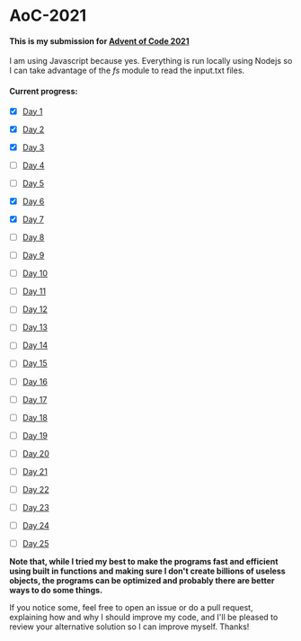 # AoC-2021

#### This is my submission for [Advent of Code 2021](https://adventofcode.com/2021)
I am using Javascript because yes.
Everything is run locally using Nodejs so I can take advantage of the *fs* module to read the input.txt files.

#### Current progress:
- [x] [Day 1](https://github.com/edo2313/AoC-2021/tree/main/day1)
- [x] [Day 2](https://github.com/edo2313/AoC-2021/tree/main/day2)
- [x] [Day 3](https://github.com/edo2313/AoC-2021/tree/main/day3)
- [ ] [Day 4](https://github.com/edo2313/AoC-2021/tree/main/day4)
- [ ] [Day 5](https://github.com/edo2313/AoC-2021/tree/main/day5)
- [x] [Day 6](https://github.com/edo2313/AoC-2021/tree/main/day6)
- [x] [Day 7](https://github.com/edo2313/AoC-2021/tree/main/day7)
- [ ] [Day 8](https://github.com/edo2313/AoC-2021/tree/main/day8)
- [ ] [Day 9](https://github.com/edo2313/AoC-2021/tree/main/day9)
- [ ] [Day 10](https://github.com/edo2313/AoC-2021/tree/main/day10)
- [ ] [Day 11](https://github.com/edo2313/AoC-2021/tree/main/day11)
- [ ] [Day 12](https://github.com/edo2313/AoC-2021/tree/main/day12)
- [ ] [Day 13](https://github.com/edo2313/AoC-2021/tree/main/day13)
- [ ] [Day 14](https://github.com/edo2313/AoC-2021/tree/main/day14)
- [ ] [Day 15](https://github.com/edo2313/AoC-2021/tree/main/day15)
- [ ] [Day 16](https://github.com/edo2313/AoC-2021/tree/main/day16)
- [ ] [Day 17](https://github.com/edo2313/AoC-2021/tree/main/day17)
- [ ] [Day 18](https://github.com/edo2313/AoC-2021/tree/main/day18)
- [ ] [Day 19](https://github.com/edo2313/AoC-2021/tree/main/day19)
- [ ] [Day 20](https://github.com/edo2313/AoC-2021/tree/main/day20)
- [ ] [Day 21](https://github.com/edo2313/AoC-2021/tree/main/day21)
- [ ] [Day 22](https://github.com/edo2313/AoC-2021/tree/main/day22)
- [ ] [Day 23](https://github.com/edo2313/AoC-2021/tree/main/day23)
- [ ] [Day 24](https://github.com/edo2313/AoC-2021/tree/main/day24)
- [ ] [Day 25](https://github.com/edo2313/AoC-2021/tree/main/day25)



**Note that, while I tried my best to make the programs fast and efficient using built in functions and making sure I don't create billions of useless objects, the programs can be optimized and probably there are better ways to do some things.**

If you notice some, feel free to open an issue or do a pull request, explaining how and why I should improve my code, and I'll be pleased to review your alternative solution so I can improve myself.
Thanks!
